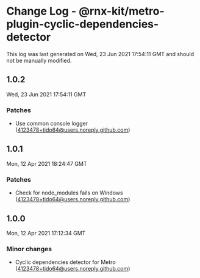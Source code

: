 # Change Log - @rnx-kit/metro-plugin-cyclic-dependencies-detector

This log was last generated on Wed, 23 Jun 2021 17:54:11 GMT and should not be manually modified.

<!-- Start content -->

## 1.0.2

Wed, 23 Jun 2021 17:54:11 GMT

### Patches

- Use common console logger (4123478+tido64@users.noreply.github.com)

## 1.0.1

Mon, 12 Apr 2021 18:24:47 GMT

### Patches

- Check for node_modules fails on Windows (4123478+tido64@users.noreply.github.com)

## 1.0.0

Mon, 12 Apr 2021 17:12:34 GMT

### Minor changes

- Cyclic dependencies detector for Metro (4123478+tido64@users.noreply.github.com)
